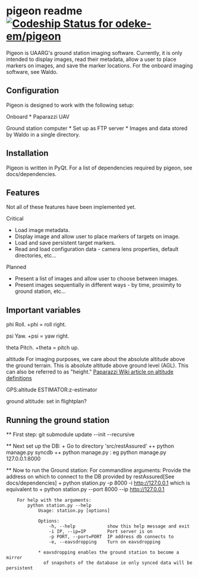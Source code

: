 pigeon readme [ ![Codeship Status for odeke-em/pigeon](https://www.codeship.io/projects/2168d5b0-fd85-0131-3861-7ac8d6a30f22/status?branch=master)](https://www.codeship.io/projects/29444)
=============
Pigeon is UAARG's ground station imaging software.
Currently, it is only intended to display images, read their metadata, allow a user to place markers on images, and save the marker locations.
For the onboard imaging software, see Waldo.

Configuration
-------------
Pigeon is designed to work with the following setup:

Onboard
	* Paparazzi UAV
	
Ground station computer
	* Set up as FTP server
	* Images and data stored by Waldo in a single directory. 

Installation
------------
Pigeon is written in PyQt.
For a list of dependencies required by pigeon, see docs/dependencies.

Features
--------
Not all of these features have been implemented yet.

Critical
* Load image metadata.
* Display image and allow user to place markers of targets on image.
* Load and save persistent target markers.
* Read and load configuration data - camera lens properties, default directories, etc...

Planned
* Present a list of images and allow user to choose between images.
* Present images sequentially in different ways - by time, proximity to ground station, etc...


Important variables
-------------------
phi
Roll. +phi = roll right.

psi
Yaw. +psi = yaw right.

theta
Pitch. +theta = pitch up.

altitude
For imaging purposes, we care about the absolute altitude above the ground terrain.
This is absolute altitude above ground level (AGL). This can also be referred to as "height."
[Paparazzi Wiki article on altitude definitions](http://wiki.paparazziuav.org/wiki/Demystified/Altitude_and_Height)

GPS:altitude
ESTIMATOR:z-estimator

ground altitude: set in flightplan?

Running the ground station
--------------------------
** First step:
    git submodule update --init --recursive

** Next set up the DB:
    + Go to directory 'src/restAssured'
        ++ python manage.py syncdb
        ++ python manage.py <ip>:<port>
            eg python manage.py 127.0.0.1:8000

** Now to run the Ground station:
    For commandline arguments:
        Provide the address on which to connect to the DB provided by restAssured[See docs/dependencies]
          + python station.py -p 8000 -i http://127.0.0.1
            which is equivalent to 
          + python station.py --port 8000 --ip http://127.0.0.1

        For help with the arguments:
            python station.py --help
                Usage: station.py [options]

                Options:
                    -h, --help            show this help message and exit
                    -i IP, --ip=IP        Port server is on
                    -p PORT, --port=PORT  IP address db connects to
                    -e, --eavsdropping    Turn on eavsdropping 

                * eavsdropping enables the ground station to become a mirror
                  of snapshots of the database ie only synced data will be persistent
